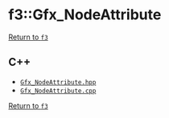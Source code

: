 # f3::Gfx_NodeAttribute

[Return to `f3`](/docs/f3.md)

## C++

- [`Gfx_NodeAttribute.hpp`](/c++/include/Gfx_NodeAttribute.hpp)
- [`Gfx_NodeAttribute.cpp`](/c++/source/Gfx_NodeAttribute.cpp)

[Return to `f3`](/docs/f3.md)